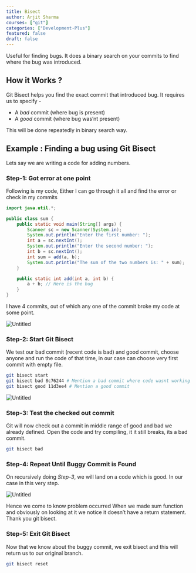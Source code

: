 ```yaml
---
title: Bisect
author: Arjit Sharma
courses: ["git"]
categories: ["Development-Plus"]
featured: false
draft: false
---
```


Useful for finding bugs. It does a binary search on your commits to find where the bug was introduced.

## How it Works ?

Git Bisect helps you find the exact commit that introduced bug. It requires us to specify - 

- A *bad* commit (where bug is present)
- A *good* commit (where bug was’nt present)

This will be done repeatedly in binary search way.

## Example : Finding a bug using Git Bisect

Lets say we are writing a code for adding numbers. 

### Step-1: Got error at one point

Following is my code, Either I can go through it all and find the error or check in my commits

```java
import java.util.*;

public class sum {
    public static void main(String[] args) {
        Scanner sc = new Scanner(System.in);
        System.out.println("Enter the first number: ");
        int a = sc.nextInt();
        System.out.println("Enter the second number: ");
        int b = sc.nextInt();
        int sum = add(a, b);
        System.out.println("The sum of the two numbers is: " + sum);
    }

    public static int add(int a, int b) {
        a + b; // Here is the bug
    }
}
```

I have 4 commits, out of which any one of the commit broke my code at some point.

![Untitled](https://res.cloudinary.com/dwa6rcttw/image/upload/v1741782043/Untitled_13_lh4cbi.png)

### Step-2: Start Git Bisect

We test our bad commit (recent code is bad) and good commit, choose anyone and run the code of that time, in our case can choose very first commit with empty file.

```bash
git bisect start
git bisect bad 8c76244 # Mention a bad commit where code wasnt working as expected
git bisect good 11d3ee4 # Mention a good commit
```

![Untitled](https://res.cloudinary.com/dwa6rcttw/image/upload/v1741782043/Untitled_14_g809l3.png)

### Step-3: Test the checked out commit

Git will now check out a commit in middle range of good and bad we already defined. Open the code and try compiling, it it still breaks, its a bad commit.

```bash
git bisect bad
```

### Step-4: **Repeat Until Buggy Commit is Found**

On recursively doing *Step-3*, we will land on a code which is good. In our case in this very step.

![Untitled](https://res.cloudinary.com/dwa6rcttw/image/upload/v1741782044/Untitled_15_qngb4x.png)

Hence we come to know problem occurred When we made sum function and obviously on looking at it we notice it doesn’t have a return statement. Thank you git bisect.

### Step-5: Exit Git Bisect

Now that we know about the buggy commit, we exit bisect and this will return us to our original branch.

```bash
git bisect reset
```